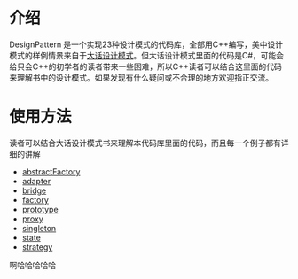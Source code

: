 # 介绍
DesignPattern 是一个实现23种设计模式的代码库，全部用C++编写，美中设计模式的样例情景来自于[大话设计模式](http://baike.baidu.com/link?url=OaLvyoMkr4q0dCzICrWxXT1c2OhJJgCsdZYiDWVOUp6WFAaS40-rk8Nd9uvq9Yo-j_ONDX2e4vtYD7CKK2d5Wq)。但大话设计模式里面的代码是C#，可能会给只会C++的初学者的读者带来一些困难，所以C++读者可以结合这里面的代码来理解书中的设计模式。如果发现有什么疑问或不合理的地方欢迎指正交流。
# 使用方法
读者可以结合大话设计模式书来理解本代码库里面的代码，而且每一个例子都有详细的讲解
* [abstractFactory](https://github.com/youngyangyang04/DesignPattern/blob/master/abstractFactory/README-abstractFactory.md)
* [adapter](https://github.com/youngyangyang04/DesignPattern/blob/master/adapter/README-adaper.md)
* [bridge](https://github.com/youngyangyang04/DesignPattern/blob/master/bridge/README-bridge.md)
* [factory](https://github.com/youngyangyang04/DesignPattern/blob/master/factory/README-factory.md)
* [prototype](https://github.com/youngyangyang04/DesignPattern/blob/master/prototype/README-prototype.md)
* [proxy](https://github.com/youngyangyang04/DesignPattern/blob/master/proxy/README-proxy.md)
* [singleton](https://github.com/youngyangyang04/DesignPattern/blob/master/singleton/README-singleton.md)
* [state](https://github.com/youngyangyang04/DesignPattern/blob/master/state/README-state.md)
* [strategy](https://github.com/youngyangyang04/DesignPattern/blob/master/strategy/README-strategy.md)




啊哈哈哈哈哈